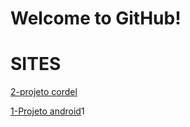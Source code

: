 # Welcome to GitHub!

<h1>SITES</h1>


<P><a href="https://juvenciofigo.github.io/criados/12\ProjetoCordel.html" TARGET="_BLANK">2-projeto cordel</a></P>

<p><a href="https://juvenciofigo.github.io/criados/10\index.html">1-Projeto android</a>1</p>



